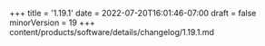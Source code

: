 +++
title = '1.19.1'
date = 2022-07-20T16:01:46-07:00
draft = false
minorVersion = 19
+++
content/products/software/details/changelog/1.19.1.md
